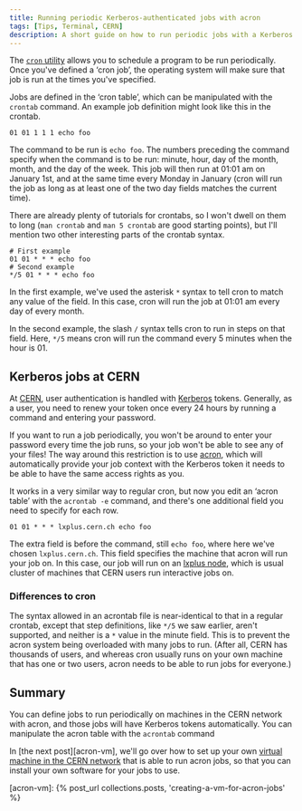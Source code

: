```yaml
---
title: Running periodic Kerberos-authenticated jobs with acron
tags: [Tips, Terminal, CERN]
description: A short guide on how to run periodic jobs with a Kerberos token on CERN's computing resources
---
```


The [`cron` utility][cron] allows you to schedule a program to be run 
periodically. Once you've defined a ‘cron job’, the operating system will make 
sure that job is run at the times you've specified.

Jobs are defined in the ‘cron table’, which can be manipulated with the 
`crontab` command.
An example job definition might look like this in the crontab.

```text
01 01 1 1 1 echo foo
```

The command to be run is `echo foo`. The numbers preceding the command specify 
when the command is to be run: minute, hour, day of the month, month, and the 
day of the week.
This job will then run at 01:01 am on January 1st, and at the same time every 
Monday in January (cron will run the job as long as at least one of the two day 
fields matches the current time).

There are already plenty of tutorials for crontabs, so I won't dwell on them to 
long (`man crontab` and `man 5 crontab` are good starting points), but I'll 
mention two other interesting parts of the crontab syntax.

```text
# First example
01 01 * * * echo foo
# Second example
*/5 01 * * * echo foo
```

In the first example, we've used the asterisk `*` syntax to tell cron to match 
any value of the field. In this case, cron will run the job at 01:01 am every 
day of every month.

In the second example, the slash `/` syntax tells cron to run in steps on that 
field. Here, `*/5` means cron will run the command every 5 minutes when the 
hour is 01.

[cron]: https://en.wikipedia.org/wiki/Cron

## Kerberos jobs at CERN

At [CERN][cern], user authentication is handled with [Kerberos][kerberos] 
tokens. Generally, as a user, you need to renew your token once every 24 hours 
by running a command and entering your password.

If you want to run a job periodically, you won't be around to enter your 
password every time the job runs, so your job won't be able to see any of your 
files!
The way around this restriction is to use [acron][Acron], which will 
automatically provide your job context with the Kerberos token it needs to be 
able to have the same access rights as you.

It works in a very similar way to regular cron, but now you edit an ‘acron 
table’ with the `acrontab -e` command, and there's one additional field you 
need to specify for each row.

```text
01 01 * * * lxplus.cern.ch echo foo
```

The extra field is before the command, still `echo foo`, where here we've 
chosen `lxplus.cern.ch`. This field specifies the machine that acron will run 
your job on. In this case, our job will run on an [lxplus node][lxplus], which 
is usual cluster of machines that CERN users run interactive jobs on.

### Differences to cron

The syntax allowed in an acrontab file is near-identical to that in a regular 
crontab, except that step definitions, like `*/5` we saw earlier, aren't 
supported, and neither is a `*` value in the minute field. This is to prevent 
the acron system being overloaded with many jobs to run. (After all, CERN has 
thousands of users, and whereas cron usually runs on your own machine that has 
one or two users, acron needs to be able to run jobs for everyone.)

## Summary

You can define jobs to run periodically on machines in the CERN network with 
acron, and those jobs will have Kerberos tokens automatically.
You can manipulate the acron table with the `acrontab` command

In [the next post][acron-vm], we'll go over how to set up your own [virtual 
machine in the CERN network][openstack] that is able to run acron jobs, so that 
you can install your own software for your jobs to use.

[cern]: https://home.cern/
[kerberos]: https://en.wikipedia.org/wiki/Kerberos_(protocol)
[acron]: http://acron.web.cern.ch/
[lxplus]: https://information-technology.web.cern.ch/services/lxplus-service
[openstack]: http://clouddocs.web.cern.ch/clouddocs/
[acron-vm]: {% post_url collections.posts, 'creating-a-vm-for-acron-jobs' %}
